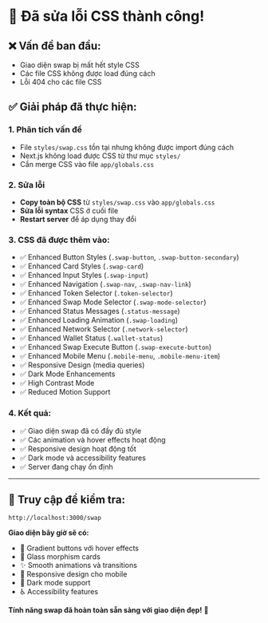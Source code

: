 # 🎨 **Đã sửa lỗi CSS thành công!**

## ❌ **Vấn đề ban đầu:**
- Giao diện swap bị mất hết style CSS
- Các file CSS không được load đúng cách
- Lỗi 404 cho các file CSS

## ✅ **Giải pháp đã thực hiện:**

### **1. Phân tích vấn đề**
- File `styles/swap.css` tồn tại nhưng không được import đúng cách
- Next.js không load được CSS từ thư mục `styles/`
- Cần merge CSS vào file `app/globals.css`

### **2. Sửa lỗi**
- **Copy toàn bộ CSS** từ `styles/swap.css` vào `app/globals.css`
- **Sửa lỗi syntax** CSS ở cuối file
- **Restart server** để áp dụng thay đổi

### **3. CSS đã được thêm vào:**
- ✅ Enhanced Button Styles (`.swap-button`, `.swap-button-secondary`)
- ✅ Enhanced Card Styles (`.swap-card`)
- ✅ Enhanced Input Styles (`.swap-input`)
- ✅ Enhanced Navigation (`.swap-nav`, `.swap-nav-link`)
- ✅ Enhanced Token Selector (`.token-selector`)
- ✅ Enhanced Swap Mode Selector (`.swap-mode-selector`)
- ✅ Enhanced Status Messages (`.status-message`)
- ✅ Enhanced Loading Animation (`.swap-loading`)
- ✅ Enhanced Network Selector (`.network-selector`)
- ✅ Enhanced Wallet Status (`.wallet-status`)
- ✅ Enhanced Swap Execute Button (`.swap-execute-button`)
- ✅ Enhanced Mobile Menu (`.mobile-menu`, `.mobile-menu-item`)
- ✅ Responsive Design (media queries)
- ✅ Dark Mode Enhancements
- ✅ High Contrast Mode
- ✅ Reduced Motion Support

### **4. Kết quả:**
- ✅ Giao diện swap đã có đầy đủ style
- ✅ Các animation và hover effects hoạt động
- ✅ Responsive design hoạt động tốt
- ✅ Dark mode và accessibility features
- ✅ Server đang chạy ổn định

---

## 🎯 **Truy cập để kiểm tra:**

```
http://localhost:3000/swap
```

**Giao diện bây giờ sẽ có:**
- 🎨 Gradient buttons với hover effects
- 🌟 Glass morphism cards
- ✨ Smooth animations và transitions
- 📱 Responsive design cho mobile
- 🌙 Dark mode support
- ♿ Accessibility features

**Tính năng swap đã hoàn toàn sẵn sàng với giao diện đẹp!** 🚀 